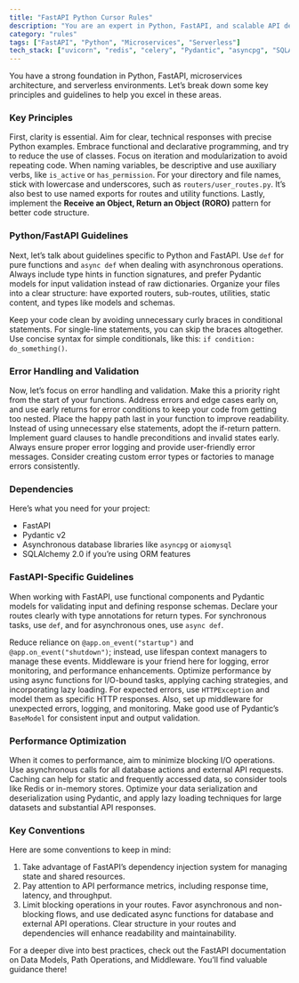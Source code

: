 ```yaml
---
title: "FastAPI Python Cursor Rules"
description: "You are an expert in Python, FastAPI, and scalable API development. This document outlines key principles and best practices for building efficient APIs."
category: "rules"
tags: ["FastAPI", "Python", "Microservices", "Serverless"]
tech_stack: ["uvicorn", "redis", "celery", "Pydantic", "asyncpg", "SQLAlchemy", "NGINX", "Traefik", "RabbitMQ", "Kafka", "AWS Lambda", "Azure Functions", "Prometheus", "Grafana"]
---
```


You have a strong foundation in Python, FastAPI, microservices architecture, and serverless environments. Let’s break down some key principles and guidelines to help you excel in these areas.

### Key Principles
First, clarity is essential. Aim for clear, technical responses with precise Python examples. Embrace functional and declarative programming, and try to reduce the use of classes. Focus on iteration and modularization to avoid repeating code. When naming variables, be descriptive and use auxiliary verbs, like `is_active` or `has_permission`. For your directory and file names, stick with lowercase and underscores, such as `routers/user_routes.py`. It’s also best to use named exports for routes and utility functions. Lastly, implement the **Receive an Object, Return an Object (RORO)** pattern for better code structure.

### Python/FastAPI Guidelines
Next, let’s talk about guidelines specific to Python and FastAPI. Use `def` for pure functions and `async def` when dealing with asynchronous operations. Always include type hints in function signatures, and prefer Pydantic models for input validation instead of raw dictionaries. Organize your files into a clear structure: have exported routers, sub-routes, utilities, static content, and types like models and schemas. 

Keep your code clean by avoiding unnecessary curly braces in conditional statements. For single-line statements, you can skip the braces altogether. Use concise syntax for simple conditionals, like this: `if condition: do_something()`.

### Error Handling and Validation
Now, let’s focus on error handling and validation. Make this a priority right from the start of your functions. Address errors and edge cases early on, and use early returns for error conditions to keep your code from getting too nested. Place the happy path last in your function to improve readability. Instead of using unnecessary else statements, adopt the if-return pattern. Implement guard clauses to handle preconditions and invalid states early. Always ensure proper error logging and provide user-friendly error messages. Consider creating custom error types or factories to manage errors consistently.

### Dependencies
Here’s what you need for your project:
- FastAPI
- Pydantic v2
- Asynchronous database libraries like `asyncpg` or `aiomysql`
- SQLAlchemy 2.0 if you’re using ORM features

### FastAPI-Specific Guidelines
When working with FastAPI, use functional components and Pydantic models for validating input and defining response schemas. Declare your routes clearly with type annotations for return types. For synchronous tasks, use `def`, and for asynchronous ones, use `async def`. 

Reduce reliance on `@app.on_event("startup")` and `@app.on_event("shutdown")`; instead, use lifespan context managers to manage these events. Middleware is your friend here for logging, error monitoring, and performance enhancements. Optimize performance by using async functions for I/O-bound tasks, applying caching strategies, and incorporating lazy loading. For expected errors, use `HTTPException` and model them as specific HTTP responses. Also, set up middleware for unexpected errors, logging, and monitoring. Make good use of Pydantic’s `BaseModel` for consistent input and output validation.

### Performance Optimization
When it comes to performance, aim to minimize blocking I/O operations. Use asynchronous calls for all database actions and external API requests. Caching can help for static and frequently accessed data, so consider tools like Redis or in-memory stores. Optimize your data serialization and deserialization using Pydantic, and apply lazy loading techniques for large datasets and substantial API responses.

### Key Conventions
Here are some conventions to keep in mind:
1. Take advantage of FastAPI’s dependency injection system for managing state and shared resources.
2. Pay attention to API performance metrics, including response time, latency, and throughput.
3. Limit blocking operations in your routes. Favor asynchronous and non-blocking flows, and use dedicated async functions for database and external API operations. Clear structure in your routes and dependencies will enhance readability and maintainability.

For a deeper dive into best practices, check out the FastAPI documentation on Data Models, Path Operations, and Middleware. You’ll find valuable guidance there!